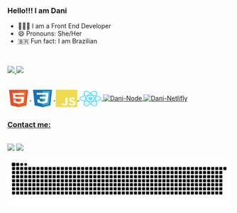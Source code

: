 ### Hello!!! I am Dani

- 👩🏽‍💻 I am a Front End Developer
- 😄 Pronouns: She/Her
- 🇧🇷 Fun fact: I am Brazilian

##
</br>
<div>
  <a href="https://github.com/bw-dani">
  <img height="180em" src="https://github-readme-stats.vercel.app/api?username=bw-dani&show_icons=true&theme=dracula&include_all_commits=true&count_private=true"/>
  <img height="180em" src="https://github-readme-stats.vercel.app/api/top-langs/?username=bw-dani&layout=compact&theme=dracula"/>
</div>

  
  <div style="display: inline_block">
    </br>
  </br>
     <img align="center" alt="Dani-HTML" height="40" width="50" src="https://raw.githubusercontent.com/devicons/devicon/master/icons/html5/html5-original.svg">
     <img align="center" alt="Dani-CSS" height="40" width="50" src="https://raw.githubusercontent.com/devicons/devicon/master/icons/css3/css3-original.svg">
     <img align="center" alt="Dani-Js" height="40" width="50" src="https://raw.githubusercontent.com/devicons/devicon/master/icons/javascript/javascript-plain.svg">
     <img align="center" alt="Dani-React" height="40" width="50" src="https://raw.githubusercontent.com/devicons/devicon/master/icons/react/react-original.svg">
     <img align="center" alt="Dani-Node" height="40" width="50" src="https://img.shields.io/badge/Node.js-43853D?style=for-the-badge&logo=node.js&logoColor=white">
     <img align="center" alt="Dani-Netlifly" height="40" width="50" src="https://img.shields.io/badge/Netlify-00C7B7?style=for-the-badge&logo=netlify&logoColor=white">
   <!--   <img align="center" alt="Dani-Heroku" height="40" width="50" src="https://img.shields.io/badge/Heroku-430098?style=for-the-badge&logo=heroku&logoColor=white"> -->
  
  ##
  
  <div>
    <h3>Contact me: </h3>
  </br>
<!--   <a href="https://instagram.com/danicode_" target="_blank"><img src="https://img.shields.io/badge/-Instagram-%23E4405F?style=for-the-badge&logo=instagram&logoColor=white" target="_blank"></a> -->
    <a href = "mailto:danibroadwater@outlook.com" target="_blank"><img src="https://img.shields.io/badge/Microsoft_Outlook-0078D4?style=for-the-badge&logo=microsoft-outlook&logoColor=white" target="_blank"></a>
    <a href="https://www.linkedin.com/in/danielle-broadwater" target="_blank"><img src="https://img.shields.io/badge/-LinkedIn-%230077B5?style=for-the-badge&logo=linkedin&logoColor=white" target="_blank"></a> 
 
 
  </br>
    
  ![Snake animation](https://github.com/bw-dani/bw-dani/blob/output/github-contribution-grid-snake.svg)

<!--    <img align="center" alt="Dani-Heroku" height="100" width="100" src="https://komarev.com/ghpvc/?username=bw-dani&color=blueviolet"> -->
  
</div>

